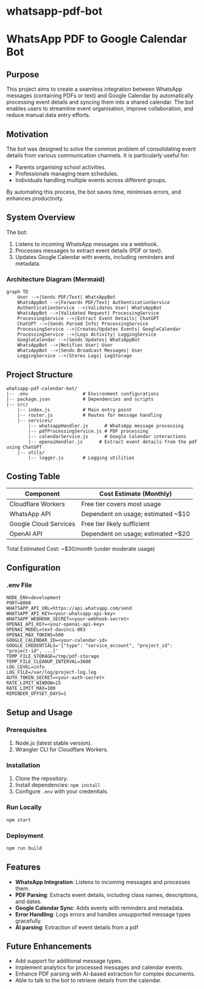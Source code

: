 # whatsapp-pdf-bot
# WhatsApp PDF to Google Calendar Bot

## Purpose
This project aims to create a seamless integration between WhatsApp messages (containing PDFs or text) and Google Calendar by automatically processing event details and syncing them into a shared calendar. The bot enables users to streamline event organisation, improve collaboration, and reduce manual data entry efforts.

## Motivation
The bot was designed to solve the common problem of consolidating event details from various communication channels. It is particularly useful for:

- Parents organising school activities.
- Professionals managing team schedules.
- Individuals handling multiple events across different groups.

By automating this process, the bot saves time, minimises errors, and enhances productivity.

## System Overview
The bot:
1. Listens to incoming WhatsApp messages via a webhook.
2. Processes messages to extract event details (PDF or text).
3. Updates Google Calendar with events, including reminders and metadata.

### Architecture Diagram (Mermaid)
```mermaid
graph TD
    User -->|Sends PDF/Text| WhatsAppBot
    WhatsAppBot -->|Forwards PDF/Text| AuthenticationService
    AuthenticationService -->|Validates User| WhatsAppBot
    WhatsAppBot -->|Validated Request| ProcessingService
    ProcessingService -->|Extract Event Details| ChatGPT
    ChatGPT -->|Sends Parsed Info| ProcessingService
    ProcessingService -->|Creates/Updates Events| GoogleCalendar
    ProcessingService -->|Logs Activity| LoggingService
    GoogleCalendar -->|Sends Updates| WhatsAppBot
    WhatsAppBot -->|Notifies User| User
    WhatsAppBot -->|Sends Broadcast Messages| User
    LoggingService -->|Stores Logs| LogStorage
```

## Project Structure
```
whatsapp-pdf-calendar-bot/
|-- .env                    # Environment configurations
|-- package.json            # Dependencies and scripts
|-- src/
    |-- index.js            # Main entry point
    |-- router.js           # Routes for message handling
    |-- services/
        |-- whatsappHandler.js      # WhatsApp message processing
        |-- pdfProcessingService.js # PDF processing
        |-- calendarService.js      # Google Calendar interactions
        |-- openaiHandler.js      # Extract event details from the pdf using ChatGPT
    |-- utils/
        |-- logger.js       # Logging utilities
```

## Costing Table
| Component               | Cost Estimate (Monthly)            |
|-------------------------|-------------------------------------|
| Cloudflare Workers      | Free tier covers most usage         |
| WhatsApp API            | Dependent on usage; estimated ~$10  |
| Google Cloud Services   | Free tier likely sufficient         |
| OpenAI API              | Dependent on usage; estimated ~$20  |

Total Estimated Cost: ~$30/month (under moderate usage)

## Configuration
### .env File
```
NODE_ENV=development
PORT=8080
WHATSAPP_API_URL=https://api.whatsapp.com/send
WHATSAPP_API_KEY=<your-whatsapp-api-key>
WHATSAPP_WEBHOOK_SECRET=<your-webhook-secret>
OPENAI_API_KEY=<your-openai-api-key>
OPENAI_MODEL=text-davinci-003
OPENAI_MAX_TOKENS=500
GOOGLE_CALENDAR_ID=<your-calendar-id>
GOOGLE_CREDENTIALS='{"type": "service_account", "project_id": "project-id", ...}'
TEMP_FILE_STORAGE=/tmp/pdf-storage
TEMP_FILE_CLEANUP_INTERVAL=3600
LOG_LEVEL=info
LOG_FILE=/var/log/project-log.log
AUTH_TOKEN_SECRET=<your-auth-secret>
RATE_LIMIT_WINDOW=15
RATE_LIMIT_MAX=100
REMINDER_OFFSET_DAYS=1
```

## Setup and Usage
### Prerequisites
1. Node.js (latest stable version).
2. Wrangler CLI for Cloudflare Workers.

### Installation
1. Clone the repository.
2. Install dependencies: `npm install`
3. Configure `.env` with your credentials.

### Run Locally
```bash
npm start
```

### Deployment
```bash
npm run build
```

## Features
- **WhatsApp Integration**: Listens to incoming messages and processes them.
- **PDF Parsing**: Extracts event details, including class names, descriptions, and dates.
- **Google Calendar Sync**: Adds events with reminders and metadata.
- **Error Handling**: Logs errors and handles unsupported message types gracefully.
- **AI parsing**: Extraction of event details from a pdf

## Future Enhancements
- Add support for additional message types.
- Implement analytics for processed messages and calendar events.
- Enhance PDF parsing with AI-based extraction for complex documents.
- Able to talk to the bot to retrieve details from the calendar. 

